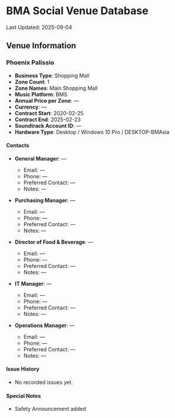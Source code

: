 # BMA Social Venue Database

Last Updated: 2025-09-04

## Venue Information

### Phoenix Palissio
- **Business Type**: Shopping Mall
- **Zone Count**: 1
- **Zone Names**: Main Shopping Mall
- **Music Platform**: BMS
- **Annual Price per Zone**: —
- **Currency**: —
- **Contract Start**: 2020-02-25
- **Contract End**: 2025-02-23
- **Soundtrack Account ID**: —
- **Hardware Type**: Desktop / Windows 10 Pro / DESKTOP-BMAsia

#### Contacts
- **General Manager**: —
  - Email: —
  - Phone: —
  - Preferred Contact: —
  - Notes: —

- **Purchasing Manager**: —
  - Email: —
  - Phone: —
  - Preferred Contact: —
  - Notes: —

- **Director of Food & Beverage**: —
  - Email: —
  - Phone: —
  - Preferred Contact: —
  - Notes: —

- **IT Manager**: —
  - Email: —
  - Phone: —
  - Preferred Contact: —
  - Notes: —

- **Operations Manager**: —
  - Email: —
  - Phone: —
  - Preferred Contact: —
  - Notes: —

#### Issue History
- No recorded issues yet.

#### Special Notes
- Safety Announcement added
